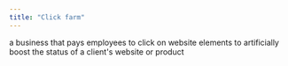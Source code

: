 ```yaml
---
title: "Click farm"
---
```

a business that pays employees to click on website elements to artificially boost the status of a client's website or product

